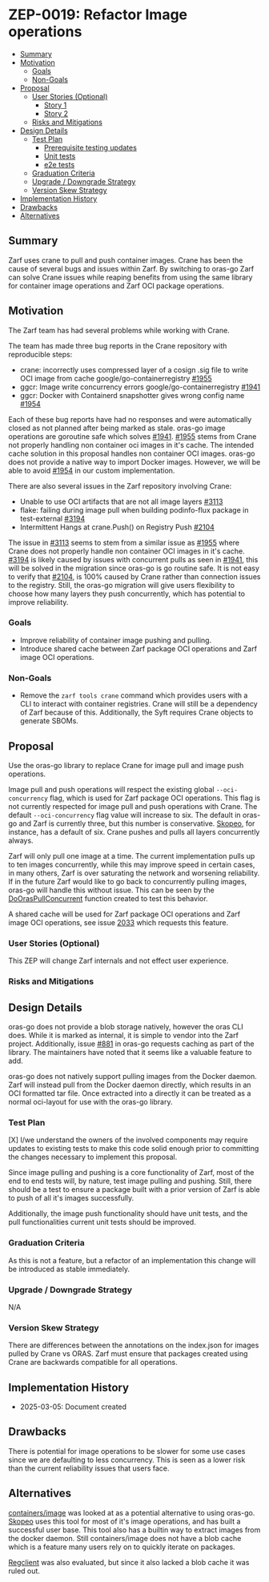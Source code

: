 <!--
**Note:** When your ZEP is complete, all of these comment blocks should be removed.

To get started with this template:

- [ ] **Create an issue in zarf-dev/proposals.**
  When creating a proposal issue, complete all fields in that template. One of
  the fields asks for a link to the ZEP, which you can leave blank until the ZEP
  is filed. Then, go back and add the link.
- [ ] **Make a copy of this template directory.**
  Name it `NNNN-short-descriptive-title`, where `NNNN` is the issue number
  (with no leading zeroes).
- [ ] **Fill out as much of the zep.yaml file as you can.**
  At minimum, complete the "Title", "Authors", "Status", and date-related fields.
- [ ] **Fill out this file as best you can.**
  Focus on the "Summary" and "Motivation" sections first. If you've already discussed
  the idea with the Technical Steering Committee, this part should be easier.
- [ ] **Create a PR for this ZEP.**
  Assign it to members of the Technical Steering Committee who are sponsoring this process.
- [ ] **Merge early and iterate.**
  Don’t get bogged down in the details—focus on getting the goals clarified and the
  ZEP merged quickly. You can fill in the specifics incrementally in later PRs.

Just because a ZEP is merged doesn't mean it's complete or approved. Any ZEP marked
as `provisional` is a working document and subject to change. You can mark unresolved
sections like this:

```
<<[UNRESOLVED optional short context or usernames ]>>
Stuff that is being argued.
<<[/UNRESOLVED]>>
```

When editing ZEPs, aim for focused, single-topic PRs to keep discussions clear. If
you disagree with a section, open a new PR with suggested changes.

Each ZEP covers one "feature" or "enhancement" throughout its lifecycle. You don’t
need a new ZEP for moving from beta to GA. If new details emerge, edit the existing
ZEP. Once a feature is "implemented", major changes should go in new ZEPs.

The latest instructions for this template can be found in [this repo](/NNNN-zep-template/README.md).

**Note:** PRs to move a ZEP to `implementable`, or significant changes to an
`implementable` ZEP, must be approved by all ZEP approvers. If an approver is no
longer appropriate, updates to the list must be approved by the remaining approvers.
-->

# ZEP-0019: Refactor Image operations

<!--
Keep the title short simple and descriptive. It should clearly convey what
the ZEP is going to cover.
-->

<!--
A table of contents helps reviewers quickly navigate the ZEP and highlights
any additional information provided beyond the standard ZEP template.
-->

<!-- toc -->
- [Summary](#summary)
- [Motivation](#motivation)
  - [Goals](#goals)
  - [Non-Goals](#non-goals)
- [Proposal](#proposal)
  - [User Stories (Optional)](#user-stories-optional)
    - [Story 1](#story-1)
    - [Story 2](#story-2)
  - [Risks and Mitigations](#risks-and-mitigations)
- [Design Details](#design-details)
  - [Test Plan](#test-plan)
      - [Prerequisite testing updates](#prerequisite-testing-updates)
      - [Unit tests](#unit-tests)
      - [e2e tests](#e2e-tests)
  - [Graduation Criteria](#graduation-criteria)
  - [Upgrade / Downgrade Strategy](#upgrade--downgrade-strategy)
  - [Version Skew Strategy](#version-skew-strategy)
- [Implementation History](#implementation-history)
- [Drawbacks](#drawbacks)
- [Alternatives](#alternatives)
<!-- /toc -->

## Summary

<!--
This section is key for creating high-quality, user-focused documentation
like release notes or a roadmap. You should gather this info before
implementation starts to keep the focus on development, not writing. ZEP
editors should ensure the `Summary` is clear and useful for a broad audience.

A good summary should be at least a paragraph long.

Follow the [documentation style guide] for this section and the rest of the ZEP.
Keep line lengths reasonable to make it easier for reviewers to provide
feedback and reduce unnecessary changes.

[documentation style guide]: https://docs.zarf.dev/contribute/style-guide/
-->

Zarf uses crane to pull and push container images. Crane has been the cause of several bugs and issues within Zarf. By switching to oras-go Zarf can solve Crane issues while reaping benefits from using the same library for container image operations and Zarf OCI package operations.

## Motivation

<!--
This section is for explicitly listing the motivation, goals, and non-goals of
this ZEP.  Describe why the change is important and the benefits to users. You
can also optionally include links to [experience reports], [community slacks],
or other references to show the community's interest in the ZEP.

[experience reports]: https://go.dev/wiki/ExperienceReports
[openssf slack]: https://openssf.slack.com/archives/C07AKUMBDMJ
[kubernetes slack]: https://kubernetes.slack.com/archives/C03B6BJAUJ3
-->

The Zarf team has had several problems while working with Crane. 

The team has made three bug reports in the Crane repository with reproducible steps:

- crane: incorrectly uses compressed layer of a cosign .sig file to write OCI image from cache google/go-containerregistry [#1955](https://github.com/google/go-containerregistry/issues/1955)
- ggcr: Image write concurrency errors google/go-containerregistry [#1941](https://github.com/google/go-containerregistry/issues/1941)
- ggcr: Docker with Containerd snapshotter gives wrong config name [#1954](https://github.com/google/go-containerregistry/issues/1954)

Each of these bug reports have had no responses and were automatically closed as not planned after being marked as stale. oras-go image operations are goroutine safe which solves [#1941](https://github.com/google/go-containerregistry/issues/1941). [#1955](https://github.com/google/go-containerregistry/issues/1955) stems from Crane not properly handling non container oci images in it's cache. The intended cache solution in this proposal handles non container OCI images. oras-go does not provide a native way to import Docker images. However, we will be able to avoid [#1954](https://github.com/google/go-containerregistry/issues/1954) in our custom implementation. 

There are also several issues in the Zarf repository involving Crane: 
- Unable to use OCI artifacts that are not all image layers [#3113](https://github.com/zarf-dev/zarf/issues/3113)
- flake: failing during image pull when building podinfo-flux package in test-external [#3194](https://github.com/zarf-dev/zarf/issues/3194)
- Intermittent Hangs at crane.Push() on Registry Push [#2104](https://github.com/zarf-dev/zarf/issues/2104)

The issue in [#3113](https://github.com/zarf-dev/zarf/issues/3113) seems to stem from a similar issue as [#1955](https://github.com/google/go-containerregistry/issues/1955) where Crane does not properly handle non container OCI images in it's cache. [#3194](https://github.com/zarf-dev/zarf/issues/3194) is likely caused by issues with concurrent pulls as seen in [#1941](https://github.com/google/go-containerregistry/issues/1941), this will be solved in the migration since oras-go is go routine safe. It is not easy to verify that [#2104](https://github.com/zarf-dev/zarf/issues/2104), is 100% caused by Crane rather than connection issues to the registry. Still, the oras-go migration will give users flexibility to choose how many layers they push concurrently, which has potential to improve reliability.

### Goals

<!--
List the specific goals of the ZEP. What is it trying to achieve? How will we
know that this has succeeded?
-->

- Improve reliability of container image pushing and pulling.
- Introduce shared cache between Zarf package OCI operations and Zarf image OCI operations.

### Non-Goals

<!--
What is out of scope for this ZEP? Listing non-goals helps to focus discussion
and make progress.
-->

- Remove the `zarf tools crane` command which provides users with a CLI to interact with container registries. Crane will still be a dependency of Zarf because of this. Additionally, the Syft requires Crane objects to generate SBOMs. 

## Proposal

<!--
This is where you explain the specifics of the proposal. Provide enough detail
for reviewers to clearly understand what you're proposing, but avoid including
too many specifics like API designs or implementation details. Focus on the
desired outcome and how success will be measured. The "Design Details" section
below is for the real nitty-gritty.
-->

Use the oras-go library to replace Crane for image pull and image push operations. 

Image pull and push operations will respect the existing global `--oci-concurrency` flag, which is used for Zarf package OCI operations. This flag is not currently respected for image pull and push operations with Crane. The default `--oci-concurrency` flag value will increase to six. The default in oras-go and Zarf is currently three, but this number is conservative. [Skopeo](https://github.com/containers/skopeo), for instance, has a default of six. Crane pushes and pulls all layers concurrently always.

Zarf will only pull one image at a time. The current implementation pulls up to ten images concurrently, while this may improve speed in certain cases, in many others, Zarf is over saturating the network and worsening reliability. If in the future Zarf would like to go back to concurrently pulling images, oras-go will handle this without issue. This can be seen by the [DoOrasPullConcurrent](https://github.com/zarf-dev/image-pull-experiments/blob/main/oras/main.go#L55) function created to test this behavior.

A shared cache will be used for Zarf package OCI operations and Zarf image OCI operations, see issue [2033](https://github.com/zarf-dev/zarf/issues/2033) which requests this feature. 

### User Stories (Optional)

<!--
Detail the things that people will be able to do if this ZEP is implemented.
Include as much detail as possible so that people can understand the "how" of
the system. The goal here is to make this feel real for users without getting
bogged down.
-->

This ZEP will change Zarf internals and not effect user experience.

### Risks and Mitigations

<!--
What are the risks of this proposal, and how do we mitigate? Think broadly.
For example, consider both security and how this will impact the larger
Zarf ecosystem.

How will security be reviewed, and by whom?

How will UX be reviewed, and by whom?
-->

## Design Details

<!--
This section should contain enough information that the specifics of your
change are understandable. This may include API specs (though not always
required) or even code snippets. If there's any ambiguity about HOW your
proposal will be implemented, this is the place to discuss that.
-->

oras-go does not provide a blob storage natively, however the oras CLI does. While it is marked as internal, it is simple to vendor into the Zarf project. Additionally, issue [#881](https://github.com/oras-project/oras-go/issues/881) in oras-go requests caching as part of the library. The maintainers have noted that it seems like a valuable feature to add.

oras-go does not natively support pulling images from the Docker daemon. Zarf will instead pull from the Docker daemon directly, which results in an OCI formatted tar file. Once extracted into a directly it can be treated as a normal oci-layout for use with the oras-go library. 

### Test Plan

<!--
**Note:** *Not required until targeted at a release.*
The goal is to ensure that we don't accept proposals with inadequate testing.

All code is expected to have adequate tests (eventually with coverage
expectations). Please adhere to the [Zarf testing guidelines][testing-guidelines]
when drafting this test plan.

[testing-guidelines]: https://docs.zarf.dev/contribute/testing/
-->

[X] I/we understand the owners of the involved components may require updates to
existing tests to make this code solid enough prior to committing the changes necessary
to implement this proposal.

Since image pulling and pushing is a core functionality of Zarf, most of the end to end tests will, by nature, test image pulling and pushing. Still, there should be a test to ensure a package built with a prior version of Zarf is able to push of all it's images successfully. 

Additionally, the image push functionality should have unit tests, and the pull functionalities current unit tests should be improved. 

### Graduation Criteria

<!--
**Note:** *Not required until you're targeting a release.*

Define what needs to happen for this feature to move from alpha to beta to GA
(General Availability). Focus on key signals or criteria that show the feature
is ready for each stage.

Consider the following stages when setting graduation criteria:
- Alpha: Feature is behind a feature flag, basic tests in place.
- Beta: Gather feedback from users, complete core features, add more tests.
- GA: Prove real-world usage, complete rigorous testing, gather feedback.

In general, features should wait at least two releases between Beta and GA to
allow time for feedback. For features moving to GA, include conformance tests
to ensure stability and compatibility.

#### Deprecation
If this feature will eventually be deprecated, plan for it:
- Announce deprecation and support policy.
- Wait at least two versions before fully removing it.
-->

As this is not a feature, but a refactor of an implementation this change will be introduced as stable immediately. 

### Upgrade / Downgrade Strategy

<!--
If applicable, how will the component be upgraded and downgraded? Make sure
this is in the test plan.

Consider the following in developing an upgrade/downgrade strategy for this
proposal:
- What changes (in invocations, configurations, API use, etc.) is an existing
  package definition or deployment required to make on upgrade, in order to
  maintain previous behavior?
- What changes (in invocations, configurations, API use, etc.) is an existing
  package definition or deployment required to make on upgrade, in order to
  make use of the proposal?
-->

N/A

### Version Skew Strategy

<!--
If applicable, how will the component handle version skew with other
components? What are the guarantees? Make sure this is in the test plan.

Consider the following in developing a version skew strategy for this
proposal:
- Does this proposal involve coordinating behavior between components?
  - (i.e. the Zarf Agent and CLI? The init package and the CLI?)
-->

There are differences between the annotations on the index.json for images pulled by Crane vs ORAS. Zarf must ensure that packages created using Crane are backwards compatible for all operations.

## Implementation History

<!--
Major milestones in the lifecycle of a ZEP should be tracked in this section.
Major milestones might include:
- the `Summary` and `Motivation` sections being merged, signaling acceptance of the ZEP
- the `Proposal` section being merged, signaling agreement on a proposed design
- the date implementation started
- the first Zarf release where an initial version of the ZEP was available
- the version of Zarf where the ZEP graduated to general availability
- when the ZEP was retired or superseded
-->

- 2025-03-05: Document created

## Drawbacks

<!--
Why should this ZEP _not_ be implemented?
-->

There is potential for image operations to be slower for some use cases since we are defaulting to less concurrency. This is seen as a lower risk than the current reliability issues that users face.

## Alternatives

<!--
What other approaches did you consider, and why did you rule them out? These do
not need to be as detailed as the proposal, but should include enough
information to express the idea and why it was not acceptable.
-->

[containers/image](https://github.com/containers/image) was looked at as a potential alternative to using oras-go. [Skopeo](https://github.com/containers/skopeo/) uses this tool for most of it's image operations, and has built a successful user base. This tool also has a builtin way to extract images from the docker daemon. Still containers/image does not have a blob cache which is a feature many users rely on to quickly iterate on packages. 

[Regclient](https://github.com/regclient/regclient) was also evaluated, but since it also lacked a blob cache it was ruled out. 
